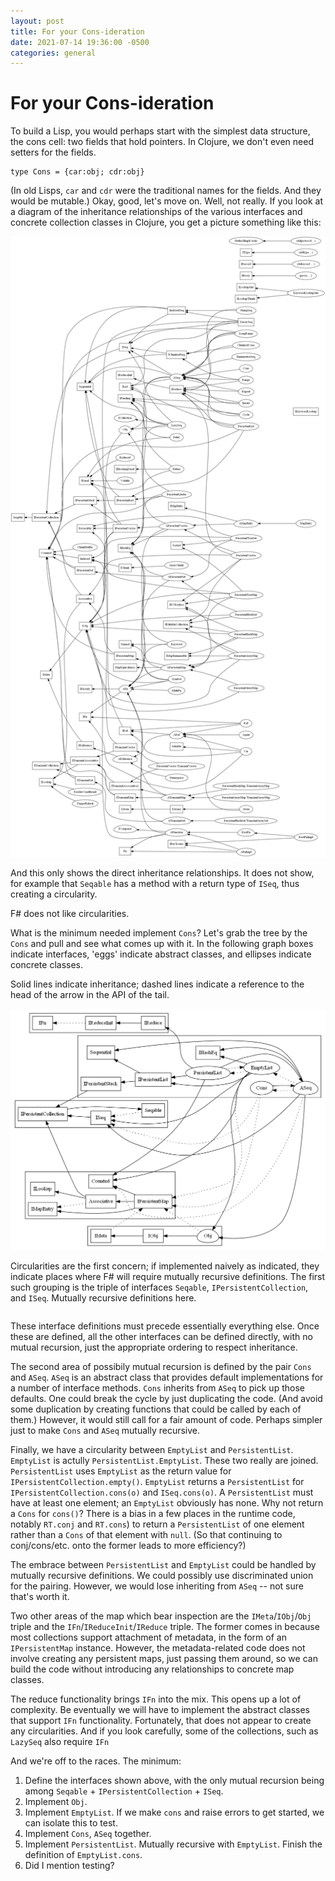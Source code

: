 ```yaml
---
layout: post
title: For your Cons-ideration
date: 2021-07-14 19:36:00 -0500
categories: general
---
```


# For your Cons-ideration

To build a Lisp, you would perhaps start with the simplest data structure, the cons cell: two fields that hold pointers.  In Clojure, we don't even need setters for the fields. 

```F#
type Cons = {car:obj; cdr:obj}
```

(In old Lisps, `car` and `cdr` were the traditional names for the fields. And they would be mutable.)  Okay, good, let's move on. Well, not really.  If you look at a diagram of the inheritance relationships of the various interfaces and concrete collection classes in Clojure, you get a picture something like this:

![Full dependency graph](/assets/images/all-dependencies.png)

And this only shows the direct inheritance relationships.  It does not show, for example that `Seqable` has a method with a return type of `ISeq`, thus creating a circularity.

F# does not like circularities.

What is the minimum needed implement `Cons`?  Let's grab the tree by the `Cons` and pull and see what comes up with it.  In the following graph boxes indicate interfaces, 'eggs' indicate abstract classes, and ellipses indicate concrete classes.

Solid lines indicate inheritance; dashed lines indicate a reference to the head of the arrow in the API of the tail.

![Cons dependency graph](/assets/images/cons-dependencies.png)

Circularities are the first concern; if implemented naively as indicated, they indicate places where F# will require mutually recursive definitions.  The first such grouping is the triple of interfaces `Seqable`, `IPersistentCollection`, and `ISeq`.  Mutually recursive definitions here.

```F#

```

These interface definitions must precede essentially everything else.  Once these are defined, all the other interfaces can be defined directly, with no mutual recursion, just the appropriate ordering to respect inheritance.

The second area of possibily mutual recursion is defined by the pair `Cons` and `ASeq`.  `ASeq` is an abstract class that provides default implementations for a number of interface methods.  `Cons` inherits from `ASeq` to pick up those defaults.  One could break the cycle by just duplicating the code.  (And avoid some duplication by creating functions that could be called by each of them.)  However, it would still call for a fair amount of code.  Perhaps simpler just to make `Cons` and `ASeq` mutually recursive.

Finally, we have a circularity between `EmptyList` and `PersistentList`.  `EmptyList` is actully `PersistentList.EmptyList`. These two really are joined.  `PersistentList` uses `EmptyList` as the return value for `IPersistentCollection.empty()`.  `EmptyList` returns a `PersistentList` for `IPersistentCollection.cons(o)` and  `ISeq.cons(o)`.  A `PersistentList` must have at least one element; an `EmptyList` obviously has none.  Why not return a `Cons` for `cons()`?  There is a bias in a few places in the runtime code, notably `RT.conj` and `RT.cons`) to return a `PersistentList` of one element rather than a `Cons` of that element with `null`.  (So that continuing to conj/cons/etc. onto the former leads to more efficiency?)

The embrace between `PersistentList` and `EmptyList` could be handled by mutually recursive definitions.  We could possibly use discriminated union for the pairing.  However, we would lose inheriting from `ASeq` -- not sure that's worth it.  

Two other areas of the map which bear inspection are the `IMeta`/`IObj`/`Obj` triple and the `IFn`/`IReduceInit`/`IReduce` triple.  The former comes in because most collections support attachment of metadata, in the form of an `IPersistentMap` instance.  However, the metadata-related code does not involve creating any persistent maps, just passing them around, so we can build the code without introducing any relationships to concrete map classes.  

The reduce functionality brings `IFn` into the mix.  This opens up a lot of complexity. Be eventually we will have to implement the abstract classes that support `IFn` functionality.   Fortunately, that does not appear to create any circularities.  And if you look carefully, some of the collections, such as `LazySeq` also require `IFn`  

And we're off to the races.  The minimum:  

1. Define the interfaces shown above, with the only mutual recursion being among `Seqable` + `IPersistentCollection` + `ISeq`.  
2. Implement `Obj`.  
3. Implement `EmptyList`.  If we make `cons` and raise errors to get started, we can isolate this to test.
4. Implement `Cons`, `ASeq` together.
5. Implement `PersistentList`.  Mutually recursive with `EmptyList`.  Finish the definition of `EmptyList.cons`.
6. Did I mention testing?


